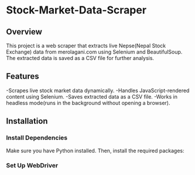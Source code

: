 # Stock-Market-Data-Scraper
## Overview
This project is a web scraper that extracts live Nepse(Nepal Stock Exchange) data from merolagani.com using Selenium and BeautifulSoup. The extracted data is saved as a CSV file for further analysis.
## Features
-Scrapes live stock market data dynamically.
-Handles JavaScript-rendered content using Selenium.
-Saves extracted data as a CSV file.
-Works in headless mode(runs in the background without opening a browser).
## Installation
### Install Dependencies
Make sure you have Python installed. Then, install the required packages:
### Set Up WebDriver
